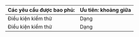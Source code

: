 | Các yêu cầu được bao phủ:| Ưu tiên: khoảng giữa |
| --------- | ---------------- |
| Điều kiện kiểm thử | Dạng | Phạm vi | Ghi chú |
| Điều kiện kiểm thử | Dạng | Phạm vi | Ghi chú |
